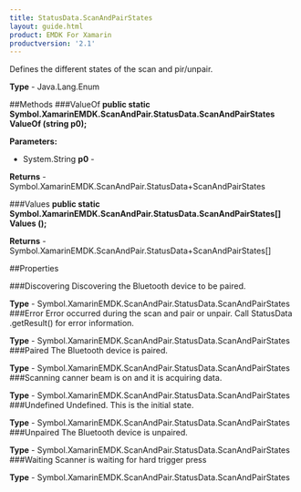 ```yaml
---
title: StatusData.ScanAndPairStates
layout: guide.html 
product: EMDK For Xamarin 
productversion: '2.1' 
---
```

Defines the different states of the scan and pir/unpair.

**Type** - Java.Lang.Enum

##Methods
###ValueOf
**public static Symbol.XamarinEMDK.ScanAndPair.StatusData.ScanAndPairStates ValueOf (string p0);**



**Parameters:** 

* System.String **p0** - 

**Returns** - Symbol.XamarinEMDK.ScanAndPair.StatusData+ScanAndPairStates

###Values
**public static Symbol.XamarinEMDK.ScanAndPair.StatusData.ScanAndPairStates[] Values ();**




**Returns** - Symbol.XamarinEMDK.ScanAndPair.StatusData+ScanAndPairStates[]

##Properties

###Discovering
Discovering the Bluetooth device to be paired.

**Type** - Symbol.XamarinEMDK.ScanAndPair.StatusData.ScanAndPairStates
###Error
Error occurred during the scan and pair or unpair. Call StatusData .getResult() for error information.

**Type** - Symbol.XamarinEMDK.ScanAndPair.StatusData.ScanAndPairStates
###Paired
The Bluetooth device is paired.

**Type** - Symbol.XamarinEMDK.ScanAndPair.StatusData.ScanAndPairStates
###Scanning
canner beam is on and it is acquiring data.

**Type** - Symbol.XamarinEMDK.ScanAndPair.StatusData.ScanAndPairStates
###Undefined
Undefined. This is the initial state.

**Type** - Symbol.XamarinEMDK.ScanAndPair.StatusData.ScanAndPairStates
###Unpaired
The Bluetooth device is unpaired.

**Type** - Symbol.XamarinEMDK.ScanAndPair.StatusData.ScanAndPairStates
###Waiting
Scanner is waiting for hard trigger press

**Type** - Symbol.XamarinEMDK.ScanAndPair.StatusData.ScanAndPairStates


